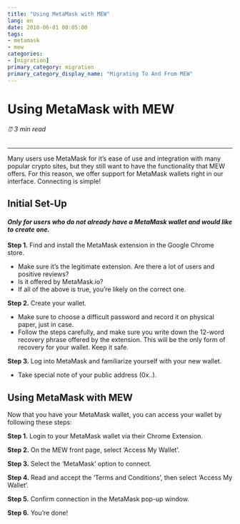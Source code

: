 ```yaml
---
title: "Using MetaMask with MEW"
lang: en
date: 2018-06-01 00:05:00
tags:
- metamask
- mew
categories:
- [migration]
primary_category: migration
primary_category_display_name: "Migrating To And From MEW"
---
```


# __Using MetaMask with MEW__
###### ⏰ 3 min read
***

Many users use MetaMask for it’s ease of use and integration with many popular crypto sites, but they still want to have the functionality that MEW offers. For this reason, we offer support for MetaMask wallets right in our interface. Connecting is simple!



## __Initial Set-Up__

#### *Only for users who do not already have a MetaMask wallet and would like to create one.*

**Step 1.** Find and install the MetaMask extension in the Google Chrome store. 

* Make sure it’s the legitimate extension. 
Are there a lot of users and positive reviews? 
* Is it offered by MetaMask.io? 
* If all of the above is true, you’re likely on the correct one.



**Step 2.** Create your wallet.

* Make sure to choose a difficult password and record it on physical paper, just in case.
* Follow the steps carefully, and make sure you write down the 12-word recovery phrase offered by the extension. This will be the only form of recovery for your wallet. Keep it safe.



**Step 3.** Log into MetaMask and familiarize yourself with your new wallet.

* Take special note of your public address (0x..).



## __Using MetaMask with MEW__

Now that you have your MetaMask wallet, you can access your wallet by following these steps:

**Step 1.** Login to your MetaMask wallet via their Chrome Extension.

**Step 2.** On the MEW front page, select ‘Access My Wallet’.

**Step 3.** Select the ‘MetaMask’ option to connect.

**Step 4.** Read and accept the ‘Terms and Conditions’, then select ‘Access My Wallet’.

**Step 5.** Confirm connection in the MetaMask pop-up window.

**Step 6.** You’re done!
